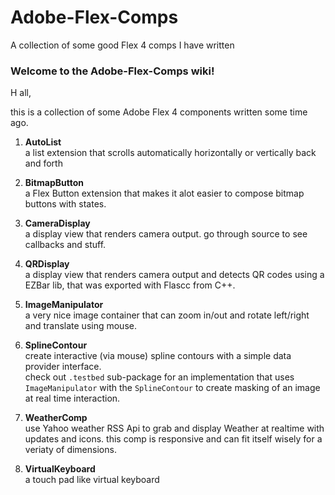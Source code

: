Adobe-Flex-Comps
================

A collection of some good Flex 4 comps I have written

### Welcome to the Adobe-Flex-Comps wiki!

H all,

this is a collection of some Adobe Flex 4 components written some time ago.

1. <b>AutoList</b><br>
a list extension that scrolls automatically horizontally or vertically back and forth

2. <b>BitmapButton</b><br>
a Flex Button extension that makes it alot easier to compose bitmap buttons with states.

3. <b>CameraDisplay</b><br>
a display view that renders camera output. go through source to see callbacks and stuff.

4. <b>QRDisplay</b><br>
a display view that renders camera output and detects QR codes using a EZBar lib, that was exported
with Flascc from C++.

5. <b>ImageManipulator</b><br>
a very nice image container that can zoom in/out and rotate left/right and translate using mouse.

6. <b>SplineContour</b><br>
create interactive (via mouse) spline contours with a simple data provider interface.<br>
check out <code>.testbed</code> sub-package for an implementation that uses <code>ImageManipulator</code> with the
<code>SplineContour</code> to create masking of an image at real time interaction.

7. <b>WeatherComp</b><br>
use Yahoo weather RSS Api to grab and display Weather at realtime with updates and icons.
this comp is responsive and can fit itself wisely for a veriaty of dimensions.

8. <b>VirtualKeyboard</b><br>
a touch pad like virtual keyboard



